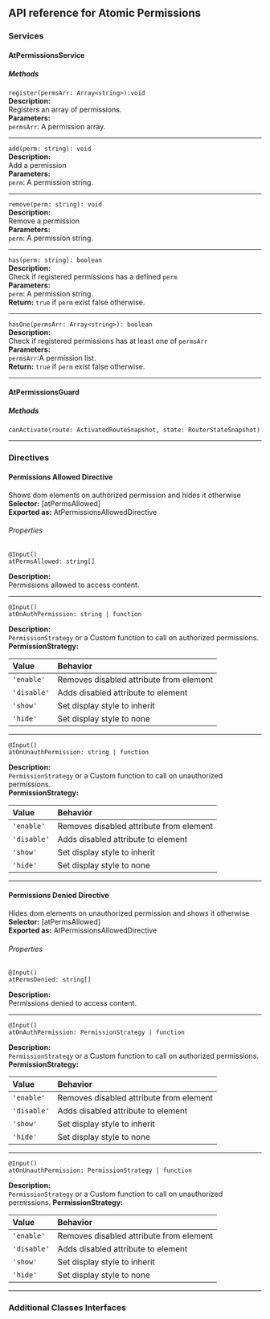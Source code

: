 ## API reference for Atomic Permissions

### Services

#### AtPermissionsService

##### Methods

`register(permsArr: Array<string>):void`<br>
**Description:**<br>
Registers an array of permissions.<br>
**Parameters:**<br>
`permsArr`: A permission array.

---

`add(perm: string): void`<br>
**Description:**<br>
Add a permission<br>
**Parameters:**<br>
`perm`: A permission string.

---

`remove(perm: string): void`<br>
**Description:**<br>
Remove a permission<br>
**Parameters:**<br>
`perm`: A permission string.

---

`has(perm: string): boolean`<br>
**Description:**<br>
Check if registered permissions has a defined `perm`<br>
**Parameters:**<br>
`perm`: A permission string.<br>
**Return:** `true` if `perm` exist false otherwise.

---

`hasOne(permsArr: Array<string>): boolean`<br>
**Description:**<br>
Check if registered permissions has at least one of `permsArr`<br>
**Parameters:**<br>
`permsArr`:A permission list.<br>
**Return:** `true` if `perm` exist false otherwise.

---

#### AtPermissionsGuard

##### Methods

`canActivate(route: ActivatedRouteSnapshot, state: RouterStateSnapshot)`

---


### Directives

#### Permissions Allowed Directive
Shows dom elements on authorized permission and hides it otherwise<br>
**Selector:** [atPermsAllowed]<br>
**Exported as:** AtPermissionsAllowedDirective<br>

###### Properties

`@Input()`<br>
`atPermsAllowed: string[]`<br>

**Description:**<br>
Permissions allowed to access content.

---

`@Input()`<br>
`atOnAuthPermission: string | function`<br>

**Description:**<br>
`PermissionStrategy` or a Custom function to call on authorized permissions.<br>
**PermissionStrategy:**

| Value       | Behavior                                |
| :---------- | :-------------------------------------- |
| `'enable'`  |	Removes disabled attribute from element |
| `'disable'` |	Adds disabled attribute to element      |
| `'show'`    |	Set display style to inherit            |
| `'hide'`    |	Set display style to none               |

---

`@Input()`<br>
`atOnUnauthPermission: string | function`<br>

**Description:**<br>
`PermissionStrategy` or a Custom function to call on unauthorized permissions.<br>
**PermissionStrategy:**

| Value       | Behavior                                |
| :---------- | :-------------------------------------- |
| `'enable'`  |	Removes disabled attribute from element |
| `'disable'` |	Adds disabled attribute to element      |
| `'show'`    |	Set display style to inherit            |
| `'hide'`    |	Set display style to none               |

---


#### Permissions Denied Directive
Hides dom elements on unauthorized permission and shows it otherwise<br>
**Selector:** [atPermsAllowed]<br>
**Exported as:** AtPermissionsAllowedDirective<br>

###### Properties

`@Input()`<br>
`atPermsDenied: string[]`<br>

**Description:**<br>
Permissions denied  to access content.

---

`@Input()`<br>
`atOnAuthPermission: PermissionStrategy | function`<br>

**Description:**<br>
`PermissionStrategy` or a Custom function to call on authorized permissions.<br>
**PermissionStrategy:**

| Value       | Behavior                                |
| :---------- | :-------------------------------------- |
| `'enable'`  |	Removes disabled attribute from element |
| `'disable'` |	Adds disabled attribute to element      |
| `'show'`    |	Set display style to inherit            |
| `'hide'`    |	Set display style to none               |

---

`@Input()`<br>
`atOnUnauthPermission: PermissionStrategy | function`<br>

**Description:**<br>
`PermissionStrategy` or a Custom function to call on unauthorized permissions.
**PermissionStrategy:**

| Value       | Behavior                                |
| :---------- | :-------------------------------------- |
| `'enable'`  |	Removes disabled attribute from element |
| `'disable'` |	Adds disabled attribute to element      |
| `'show'`    |	Set display style to inherit            |
| `'hide'`    |	Set display style to none               |

---


### Additional Classes Interfaces